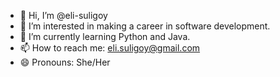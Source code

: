 - 👋 Hi, I’m @eli-suligoy
- 👀 I’m interested in making a career in software development. 
- 🌱 I’m currently learning Python and Java.
- 📫 How to reach me: eli.suligoy@gmail.com
- 😄 Pronouns: She/Her

<!---
eli-suligoy/eli-suligoy is a ✨ special ✨ repository because its `README.md` (this file) appears on your GitHub profile.
You can click the Preview link to take a look at your changes.
--->
